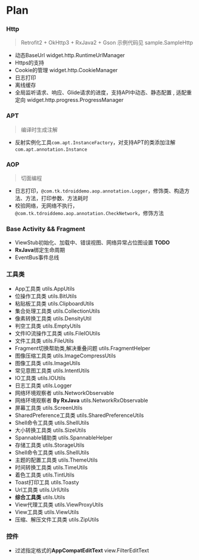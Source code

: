 # Plan

### Http

> Retrofit2 + OkHttp3 + RxJava2 + Gson 示例代码见 sample.SampleHttp

- 动态BaseUrl widget.http.RuntimeUrlManager
- Https的支持
- Cookie的管理 widget.http.CookieManager
- 日志打印
- 离线缓存
- 全局监听请求、响应、Glide请求的进度，支持API中动态、静态配置 , 适配重定向 widget.http.progress.ProgressManager

### APT

> 编译时生成注解

- 反射实例化工具`com.apt.InstanceFactory`，对支持APT的类添加注解`com.apt.annotation.Instance`

### AOP

> 切面编程

- 日志打印，`@com.tk.tdroiddemo.aop.annotation.Logger`，修饰类、构造方法、方法，打印参数、方法耗时
- 校验网络，无网络不执行，`@com.tk.tdroiddemo.aop.annotation.CheckNetwork`，修饰方法

### Base Activity && Fragment

- ViewStub初始化、加载中、错误视图、网络异常占位图设置 **TODO**
- **RxJava**绑定生命周期
- EventBus事件总线

### 工具类

- App工具类 utils.AppUtils
- 位操作工具类 utils.BitUtils
- 粘贴板工具类 utils.ClipboardUtils
- 集合处理工具类 utils.CollectionUtils
- 像素转换工具类 utils.DensityUtil
- 判空工具类 utils.EmptyUtils
- 文件IO流操作工具类 utils.FileIOUtils
- 文件工具类 utils.FileUtils
- Fragment切换帮助类,解决重叠问题 utils.FragmentHelper
- 图像压缩工具类 utils.ImageCompressUtils
- 图像工具类 utils.ImageUtils
- 常见意图工具类 utils.IntentUtils
- IO工具类 utils.IOUtils
- 日志工具类 utils.Logger
- 网络环境观察者 utils.NetworkObservable
- 网络环境观察者 **By RxJava** utils.NetworkRxObservable
- 屏幕工具类 utils.ScreenUtils
- SharedPreference工具类 utils.SharedPreferenceUtils
- Shell命令工具类 utils.ShellUtils
- 大小转换工具类 utils.SizeUtils
- Spannable辅助类 utils.SpannableHelper
- 存储工具类 utils.StorageUtils
- Shell命令工具类 utils.ShellUtils
- 主题的配置工具类 utils.ThemeUtils
- 时间转换工具类 utils.TimeUtils
- 着色工具类 utils.TintUtils
- Toast打印工具 utils.Toasty
- Url工具类 utils.UrlUtils 
- **综合工具类** utils.Utils
- View代理工具类 utils.ViewProxyUtils
- View工具类 utils.ViewUtils
- 压缩、解压文件工具类 utils.ZipUtils

### 控件

- 过滤指定格式的**AppCompatEditText** view.FilterEditText